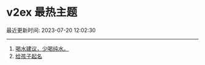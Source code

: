 # v2ex 最热主题

最近更新时间: 2023-07-20 12:02:30

--- 
1. [喝水建议，少喝纯水。](https://www.v2ex.com/t/958168) 
2. [给孩子起名](https://www.v2ex.com/t/958173) 
